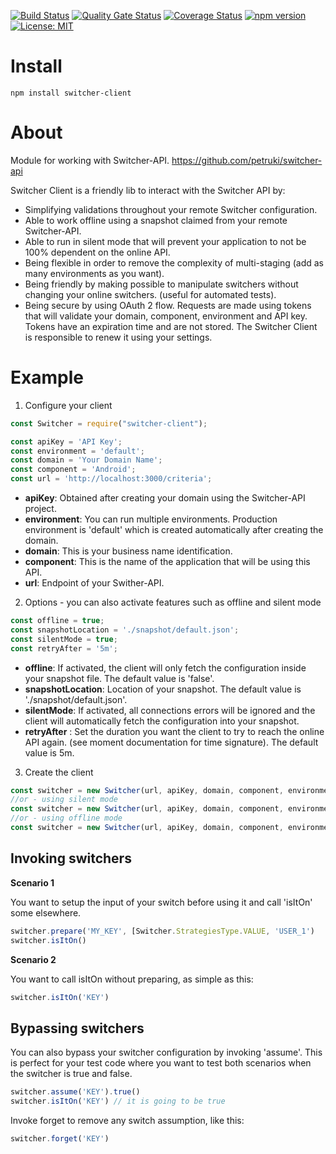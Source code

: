 [![Build Status](https://travis-ci.com/petruki/switcher-client-master.svg?branch=master)](https://travis-ci.com/petruki/switcher-client-master)
[![Quality Gate Status](https://sonarcloud.io/api/project_badges/measure?project=switcher-client-master&metric=alert_status)](https://sonarcloud.io/dashboard?id=switcher-client-master)
[![Coverage Status](https://coveralls.io/repos/github/petruki/switcher-client-master/badge.svg?branch=master)](https://coveralls.io/github/petruki/switcher-client-master?branch=master)
[![npm version](https://badge.fury.io/js/switcher-client.svg)](https://badge.fury.io/js/switcher-client)
[![License: MIT](https://img.shields.io/badge/License-MIT-yellow.svg)](https://opensource.org/licenses/MIT)

# Install  
`npm install switcher-client`

# About  
Module for working with Switcher-API.
https://github.com/petruki/switcher-api

Switcher Client is a friendly lib to interact with the Switcher API by:
- Simplifying validations throughout your remote Switcher configuration.
- Able to work offline using a snapshot claimed from your remote Switcher-API.
- Able to run in silent mode that will prevent your application to not be 100% dependent on the online API.
- Being flexible in order to remove the complexity of multi-staging (add as many environments as you want).
- Being friendly by making possible to manipulate switchers without changing your online switchers. (useful for automated tests).
- Being secure by using OAuth 2 flow. Requests are made using tokens that will validate your domain, component, environment and API key.
Tokens have an expiration time and are not stored. The Switcher Client is responsible to renew it using your settings.

# Example
1) Configure your client
```js
const Switcher = require("switcher-client");

const apiKey = 'API Key';
const environment = 'default';
const domain = 'Your Domain Name';
const component = 'Android';
const url = 'http://localhost:3000/criteria';
```
- **apiKey**: Obtained after creating your domain using the Switcher-API project.
- **environment**: You can run multiple environments. Production environment is 'default' which is created automatically after creating the domain.
- **domain**: This is your business name identification.
- **component**: This is the name of the application that will be using this API.
- **url**: Endpoint of your Swither-API.

2) Options - you can also activate features such as offline and silent mode
```js
const offline = true;
const snapshotLocation = './snapshot/default.json';
const silentMode = true;
const retryAfter = '5m';
```
- **offline**: If activated, the client will only fetch the configuration inside your snapshot file. The default value is 'false'.
- **snapshotLocation**: Location of your snapshot. The default value is './snapshot/default.json'.
- **silentMode**: If activated, all connections errors will be ignored and the client will automatically fetch the configuration into your snapshot.
- **retryAfter** : Set the duration you want the client to try to reach the online API again. (see moment documentation for time signature). The default value is 5m.

3) Create the client
```js
const switcher = new Switcher(url, apiKey, domain, component, environment)
//or - using silent mode
const switcher = new Switcher(url, apiKey, domain, component, environment, { silentMode: true })
//or - using offline mode
const switcher = new Switcher(url, apiKey, domain, component, environment, { offline: true })
```

## Invoking switchers
**Scenario 1**

You want to setup the input of your switch before using it and call 'isItOn' some elsewhere.
```js
switcher.prepare('MY_KEY', [Switcher.StrategiesType.VALUE, 'USER_1')
switcher.isItOn()
```

**Scenario 2**

You want to call isItOn without preparing, as simple as this:
```js
switcher.isItOn('KEY')
```

## Bypassing switchers
You can also bypass your switcher configuration by invoking 'assume'. This is perfect for your test code where you want to test both scenarios when the switcher is true and false.
```js
switcher.assume('KEY').true()
switcher.isItOn('KEY') // it is going to be true
```

Invoke forget to remove any switch assumption, like this:
```js
switcher.forget('KEY')
```